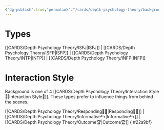 ```yaml
---
{"dg-publish":true,"permalink":"/cards/depth-psychology-theory/background/","created":"2023-01-12T15:17:41.487+01:00","updated":"2023-04-25T19:16:59.998+02:00"}
---
```



# Types
[[CARDS/Depth Psychology Theory/ISFJ\|ISFJ]] | [[CARDS/Depth Psychology Theory/ISFP\|ISFP]] | [[CARDS/Depth Psychology Theory/INTP\|INTP]] | [[CARDS/Depth Psychology Theory/INFP\|INFP]]

# Interaction Style

Background is one of 4 [[CARDS/Depth Psychology Theory/Interaction Style💬\|Interaction Style💬]]. These types prefer to influence things from behind the scenes. 

[[CARDS/Depth Psychology Theory/Responding🧘‍♂️\|Responding🧘‍♂️]] | [[CARDS/Depth Psychology Theory/Informative↪️\|Informative↪️]] | [[CARDS/Depth Psychology Theory/Outcome🏆\|Outcome🏆]]
{ #22a9bf}



